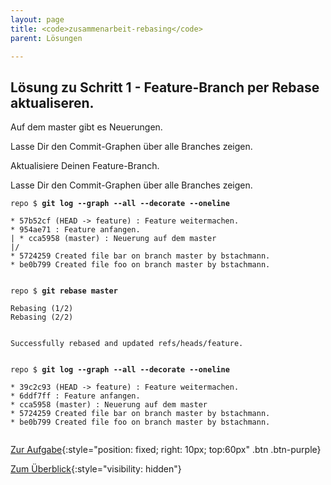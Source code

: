 ```yaml
---
layout: page
title: <code>zusammenarbeit-rebasing</code>
parent: Lösungen

---
```

## Lösung zu Schritt 1 - Feature-Branch per Rebase aktualiseren.

Auf dem master gibt es Neuerungen.

Lasse Dir den Commit-Graphen über alle Branches zeigen.

Aktualisiere Deinen Feature-Branch.

Lasse Dir den Commit-Graphen über alle Branches zeigen.


<pre><code>repo $ <b>git log --graph --all --decorate --oneline</b><br><br>* 57b52cf (HEAD -&gt; feature) : Feature weitermachen.<br>* 954ae71 : Feature anfangen.<br>| * cca5958 (master) : Neuerung auf dem master<br>|/  <br>* 5724259 Created file bar on branch master by bstachmann.<br>* be0b799 Created file foo on branch master by bstachmann.<br><br></code></pre>



<pre><code>repo $ <b>git rebase master</b><br><br>Rebasing (1/2)<br>Rebasing (2/2)<br><br>                                                                                <br>Successfully rebased and updated refs/heads/feature.<br><br></code></pre>



<pre><code>repo $ <b>git log --graph --all --decorate --oneline</b><br><br>* 39c2c93 (HEAD -&gt; feature) : Feature weitermachen.<br>* 6ddf7ff : Feature anfangen.<br>* cca5958 (master) : Neuerung auf dem master<br>* 5724259 Created file bar on branch master by bstachmann.<br>* be0b799 Created file foo on branch master by bstachmann.<br><br></code></pre>


[Zur Aufgabe](aufgabe-zusammenarbeit-rebasing.html){:style="position: fixed; right: 10px; top:60px" .btn .btn-purple}

[Zum Überblick](../../ueberblick.html){:style="visibility: hidden"}

